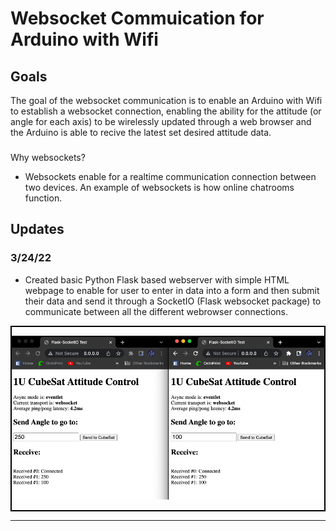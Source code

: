 # Websocket Commuication for Arduino with Wifi

## Goals
The goal of the websocket communication is to enable an Arduino with Wifi to establish a websocket connection, enabling the ability for the attitude (or angle for each axis) to be wirelessly updated through a web browser and the Arduino is able to recive the latest set desired attitude data. 

### 
Why websockets?
- Websockets enable for a realtime communication connection between two devices. An example of websockets is how online chatrooms function. 

## Updates 

### 3/24/22
- Created basic Python Flask based webserver with simple HTML webpage to enable for user to enter in data into a form and then submit their data and send it through a SocketIO (Flask websocket package) to communicate between all the different webrowser connections.
<style>
        .center {
            text-align-last: center;
            border: 2px solid black;
        }
</style>

<div class="center">
    <p>
        <img src="https://github.com/dylanballback/CubeSat_Attitude_Control/blob/main/Images/Software/Flask_socketio_server_test.png" width="500" >
    </p>
</div>

---